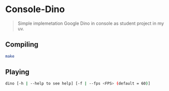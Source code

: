 # Console-Dino 
> Simple implemetation Google Dino in console as student project in my uv.
## Compiling
```sh
make
```
## Playing
```sh
dino [-h | --help to see help] [-f | --fps <FPS> (default = 60)]
```
